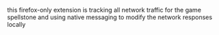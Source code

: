 this firefox-only extension is tracking all network traffic for the game spellstone and using native messaging to modify the network responses locally
